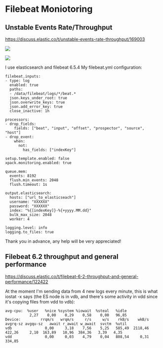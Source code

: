 # Filebeat Moniotoring

## Unstable Events Rate/Throughput

https://discuss.elastic.co/t/unstable-events-rate-throughput/169003

![](https://aws1.discourse-cdn.com/elastic/optimized/3X/8/7/8736d8df570585c10561a38abab6604952b27e78_2_690x387.png)

![](https://aws1.discourse-cdn.com/elastic/optimized/3X/e/a/ea4c910cc19554624264f807fd135c76a1e45c97_2_690x385.png)

I use elasticsearch and filebeat 6.5.4
My filebeat.yml configuration:
```YML
filebeat.inputs:
- type: log
  enabled: true
  paths:
  - /data/filebeat/logs/*/beat.*
  json.keys_under_root: true
  json.overwrite_keys: true
  json.add_error_key: true
  close_inactive: 1h

processors:
- drop_fields:
    fields: ["beat", "input", "offset", "prospector", "source", "host"]
- drop_event:
    when:
      not:
        has_fields: ["indexKey"]

setup.template.enabled: false
xpack.monitoring.enabled: true

queue.mem:
  events: 8192
  flush.min_events: 2048
  flush.timeout: 1s

output.elasticsearch:
  hosts: ["url_to_elasticseach"]
  username: "XXXXXX"
  password: "XXXXXX"
  index: "%{[indexKey]}-%{+yyyy.MM.dd}"
  bulk_max_size: 2048
  worker: 4

logging.level: info
logging.to_files: true
```
Thank you in advance, any help will be very appreciated!


## Filebeat 6.2 throughput and general performance

https://discuss.elastic.co/t/filebeat-6-2-throughput-and-general-performance/122422

At the moment I'm sending data from 4 new logs every minute, this is what iostat -x says (the ES node is in vdb, and there's some activity in vdd since it's copying files from vdd to vdb):
```shell
avg-cpu:  %user   %nice %system %iowait  %steal   %idle
           2,27    0,00    0,29    0,58    0,00   96,85
Device:         rrqm/s   wrqm/s     r/s     w/s    rkB/s    wkB/s avgrq-sz avgqu-sz   await r_await w_await  svctm  %util
vdb               0,00     3,18    7,56    5,25   585,49  2118,46   422,26     2,10  163,89   10,96  384,36   3,39   4,35
vdd               0,00     0,03    4,79    0,04   808,54     0,31   334,85  
```
